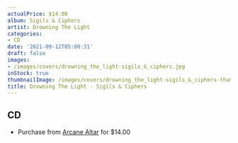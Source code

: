 ```yaml
---
actualPrice: $14.00
album: Sigils & Ciphers
artist: Drowning The Light
categories:
- CD
date: '2021-09-12T05:00:31'
draft: false
images:
- /images/covers/drowning_the_light-sigils_&_ciphers.jpg
inStock: true
thumbnailImage: /images/covers/drowning_the_light-sigils_&_ciphers-thumb.jpg
title: Drowning The Light - Sigils & Ciphers
---
```


## CD
* Purchase from [Arcane Altar](https://arcanealtar.bigcartel.com/product/drowning-the-light-sigils-ciphers-cd) for $14.00
